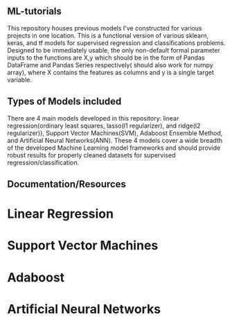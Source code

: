 ## ML-tutorials
This repository houses previous models I've constructed for various projects in one location. This is a functional version of various sklearn, keras, and tf models for supervised regression and classifications problems. Designed to be immediately usable, the only non-default formal parameter inputs to the functions are X,y which should be in the form of Pandas DataFrame and Pandas Series respectively( should also work for numpy array), where X contains the features as columns and y is a single target variable.

## Types of Models included
There are 4 main models developed in this repository: linear regression(ordinary least squares, lasso(l1 regularizer), and ridge(l2 regularizer)), Support Vector Machines(SVM), Adaboost Ensemble Method, and Artificial Neural Networks(ANN). These 4 models cover a wide breadth of the developed Machine Learning model frameworks and should provide robust results for properly cleaned datasets for supervised regression/classification. 

## Documentation/Resources

# Linear Regression

# Support Vector Machines

# Adaboost

# Artificial Neural Networks
